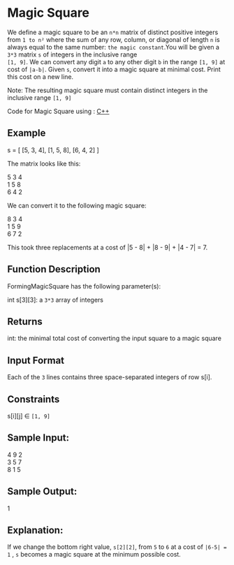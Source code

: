 # Magic Square 
We define a magic square to be an `n*n` matrix of distinct positive integers from `1 to n²` where the sum of any row, column, or diagonal of length `n` is always
equal to the same number: `the magic constant`.You will be given a `3*3` matrix `s` of integers in the inclusive range <br>`[1, 9]`.
We can convert any digit `a` to any other digit `b` in the range `[1, 9]` at cost of `|a-b|`.
Given `s`, convert it into a magic square at minimal cost. Print this cost on a new line.

Note: The resulting magic square must contain distinct integers in the inclusive range `[1, 9]`

Code for Magic Square using : [ C++ ](https://github.com/KarthikShetty27/MagicSquare/blob/main/MagicSquare.cpp)

## Example

s = [ [5, 3, 4],
      [1, 5, 8],
      [6, 4, 2] ]

The matrix looks like this:

5 3 4 <br>
1 5 8 <br>
6 4 2 <br>

We can convert it to the following magic square:

8 3 4 <br>
1 5 9 <br>
6 7 2 <br>

This took three replacements at a cost of |5 - 8| + |8 - 9| + |4 - 7| = 7.

## Function Description

FormingMagicSquare has the following parameter(s):

int s[3][3]: a `3*3` array of integers

## Returns

int: the minimal total cost of converting the input square to a magic square

## Input Format

Each of the `3` lines contains three space-separated integers of row s[i].

## Constraints

s[i][j] ∈  `[1, 9]`

## Sample Input:

4 9 2<br>
3 5 7<br>
8 1 5<br>

## Sample Output:
1

## Explanation:

If we change the bottom right value, `s[2][2]`, from `5` to `6` at a cost of `|6-5| = 1` , `s` becomes a magic square at the minimum possible cost.

